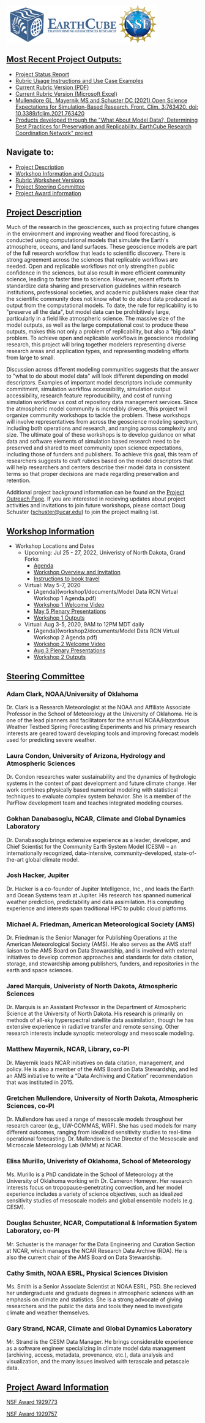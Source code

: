 <a href="http://earthcube.org/" target="_blank"><img src="images/logo_earthcube_full_horizontal.png" height="100" align="left">
<a href="https://nsf.gov/" target="_blank"><img src="images/NSF_4-Color_bitmap_Logo.png" width="100" height="100" align="center">
 
 

## Most Recent Project Outputs:
* [Project Status Report](workshop2/documents/Model%20Data%20RCN%20-%20Workshop%202%20Report.pdf)
* [Rubric Usage Instructions and Use Case Examples](rubrics-worksheets/Rubric-Instructions-and-Use-Cases.pdf)
* [Current Rubric Version (PDF)](rubrics-worksheets/Descriptor-classifications-worksheet-v2.0.pdf)
* [Current Rubric Version (Microsoft Excel)](rubrics-worksheets/Descriptor-classifications-worksheet-v2.0.xlsx)
* [Mullendore GL, Mayernik MS and Schuster DC (2021) Open Science Expectations for Simulation-Based Research. Front. Clim. 3:763420. doi: 10.3389/fclim.2021.763420](https://www.frontiersin.org/articles/10.3389/fclim.2021.763420/full)
* [Products developed through the "What About Model Data?, Determining Best Practices for Preservation and Replicability, EarthCube Research Coordination Network" project](https://doi.org/10.5065/g936-q118)

## Navigate to:
* [Project Description](index.md/#project-description)
* [Workshop Information and Outputs](index.md/#workshop-information)
* [Rubric Worksheet Versions](rubrics-worksheets/rubrics.md)
* [Project Steering Committee](index.md/#steering-committee)
* [Project Award Information](index.md/#project-award-information)

## [Project Description](#project-description)
Much of the research in the geosciences, such as projecting future changes in the environment and improving weather and flood
forecasting, is conducted using computational models that simulate the Earth's atmosphere, oceans, and land surfaces. These
geoscience models are part of the full research workflow that leads to scientific discovery. There is strong agreement across
the sciences that replicable workflows are needed. Open and replicable workflows not only strengthen public confidence in
the sciences, but also result in more efficient community science, leading to faster time to science. However, recent efforts
to standardize data sharing and preservation guidelines within research institutions, professional societies, and academic
publishers make clear that the scientific community does not know what to do about data produced as output from the
computational models. To date, the rule for replicability is to "preserve all the data", but model data can be prohibitively
large, particularly in a field like atmospheric science. The massive size of the model outputs, as well as the large
computational cost to produce these outputs, makes this not only a problem of replicability, but also a "big data" problem.
To achieve open and replicable workflows in geoscience modeling research, this project will bring together modelers
representing diverse research areas and application types, and representing modeling efforts from large to small.

Discussion across different modeling communities suggests that the answer to "what to do about model data" will look different
depending on model descriptors. Examples of important model descriptors include community commitment, simulation workflow accessibility, 
simulation output accessibility, research feature reproducibility, and cost of running simulation workflow vs cost of repository 
data management services. Since the atmospheric model community is incredibly diverse, this project will organize
community workshops to tackle the problem. These workshops will involve representatives from across the geoscience modeling
spectrum, including both operations and research, and ranging across complexity and size. The ultimate goal of these workshops
is to develop guidance on what data and software elements of simulation based research need 
to be preserved and shared to meet community open science expectations, including those of funders and publishers. To
achieve this goal, this team of researchers suggests to craft rubrics based on the model descriptors that will help
researchers and centers describe their model data in consistent terms so that proper decisions are made regarding preservation
and retention.

Additional project background information can be found on the [Project Outreach Page](outreach/outreach.md).  If you are interested in recieving updates
about project activities and invitations to join future workshops, please contact Doug Schuster (schuster@ucar.edu) to join the project mailing list.

## [Workshop Information](#workshop-information)
* Workshop Locations and Dates
  * Upcoming: Jul 25 - 27, 2022, Univeristy of North Dakota, Grand Forks
    * [Agenda](workshop3/documents/July2022-Workshop-Agenda.pdf)
    * [Workshop Overview and Invitation](workshop3/July2022-Workshop-Invite.pdf)
    * [Instructions to book travel](workshop3/travel.md)
  * Virtual: May 5-7, 2020
    * [Agenda](workshop1/documents/Model Data RCN Virtual Workshop 1 Agenda.pdf) 
    * [Workshop 1 Welcome Video](workshop1/presentations/welcome_video.mp4)
    * [May 5 Plenary Presentations](workshop1/presentations/presentations.md)
    * [Workshop 1 Outputs](workshop1/documents/outputs.md)
  * Virtual: Aug 3-5, 2020, 9AM to 12PM MDT daily
    * [Agenda](workshop2/documents/Model Data RCN Virtual Workshop 2 Agenda.pdf)
    * [Workshop 2 Welcome Video](workshop2/presentations/Welcome_WhatAboutModelData_Aug2020.mp4)
    * [Aug 3 Plenary Presentations](workshop2/presentations/presentations.md)
    * [Workshop 2 Outputs](workshop2/documents/outputs.md)

## [Steering Committee](#steering-committee)
 
### Adam Clark, NOAA/University of Oklahoma
Dr. Clark is a Research Meteorologist at the NOAA 
and Affiliate Associate Professor in the School of Meteorology at the University of Oklahoma. 
He is one of the lead planners and facilitators for the annual NOAA/Hazardous Weather Testbed 
Spring Forecasting Experiments and his primary research interests are geared toward developing 
tools and improving forecast models used for predicting severe weather.

### Laura Condon, University of Arizona, Hydrology and Atmospheric Sciences
Dr. Condon researches water sustainability and the dynamics of hydrologic systems in the context of 
past development and future climate change. Her work combines physically based numerical modeling 
with statistical techniques to evaluate complex system behavior. She is a member of the ParFlow 
development team and teaches integrated modeling courses.

### Gokhan Danabasoglu, NCAR, Climate and Global Dynamics Laboratory
Dr. Danabasoglu brings extensive experience as a leader, developer, and Chief Scientist for the 
Community Earth System Model (CESM) – an internationally recognized, data-intensive, 
community-developed, state-of-the-art global climate model.

### Josh Hacker, Jupiter
Dr. Hacker is a co-founder of Jupiter Intelligence, Inc., and leads the Earth and Ocean Systems team at Jupiter.  His research has spanned numerical weather prediction, predictability and data assimilation.  His computing experience and interests span traditional HPC to public cloud platforms.

### Michael A. Friedman, American Meteorological Society (AMS) 
Dr. Friedman is the Senior Manager for Publishing Operations at 
the American Meteorological Society (AMS). He also serves as the AMS staff liaison to the 
AMS Board on Data Stewardship, and is involved with external initiatives to develop common 
approaches and standards for data citation, storage, and stewardship among publishers, funders, 
and repositories in the earth and space sciences.

### Jared Marquis, Univeristy of North Dakota, Atmospheric Sciences
Dr. Marquis is an Assistant Professor in the Department of Atmospheric Science at the University of North Dakota. His research is primarily on methods of all-sky hyperspectral satellite data assimilation, though he has extensive experience in radiative transfer and remote sensing.  Other research interests include synoptic meteorology and mesoscale modeling.

### Matthew Mayernik, NCAR, Library, co-PI
Dr. Mayernik leads NCAR initiatives on data citation, management, and policy. He is also a member 
of the AMS Board on Data Stewardship, and led an AMS initiative to write a “Data Archiving and Citation” 
recommendation that was instituted in 2015.

### Gretchen Mullendore, University of North Dakota, Atmospheric Sciences, co-PI
Dr. Mullendore has used a range of mesoscale models throughout her research career (e.g., UW-COMMAS, WRF). 
She has used models for many different outcomes, ranging from idealized sensitivity studies to 
real-time operational forecasting. Dr. Mullendore is the Director of the Mesoscale and Microscale Meteorology Lab (MMM) at NCAR.

### Elisa Murillo, Univeristy of Oklahoma, School of Meteorology
Ms. Murillo is a PhD candidate in the School of Meteorology at the University of Oklahoma working with Dr. Cameron Homeyer. Her research interests focus on tropopause-penetrating convection, and her model experience includes a variety of science objectives, such as idealized sensitivity studies of mesoscale models and global ensemble models (e.g. CESM).

### Douglas Schuster, NCAR, Computational & Information System Laboratory, co-PI
Mr. Schuster is the manager for the Data Engineering and Curation Section at NCAR, 
which manages the NCAR Research Data Archive (RDA). He is also the current 
chair of the AMS Board on Data Stewardship.

### Cathy Smith, NOAA ESRL, Physical Sciences Division
Ms. Smith is a Senior Associate Scientist at NOAA ESRL, PSD. She recieved her undergraduate and graduate degrees in atmospheric sciences with an emphasis on climate and statistics.  She is a strong advocate of giving researchers and the public the data and tools they need to investigate climate and weather themselves.  

### Gary Strand, NCAR, Climate and Global Dynamics Laboratory
Mr. Strand is the CESM Data Manager. He brings considerable experience as a software 
engineer specializing in climate model data management (archiving, access, metadata, provenance, etc.), 
data analysis and visualization, and the many issues involved with terascale and petascale data.

## [Project Award Information](#project-award-information)

[NSF Award 1929773](https://www.nsf.gov/awardsearch/showAward?AWD_ID=1929773&HistoricalAwards=false)

[NSF Award 1929757](https://www.nsf.gov/awardsearch/showAward?AWD_ID=1929757&HistoricalAwards=false)
